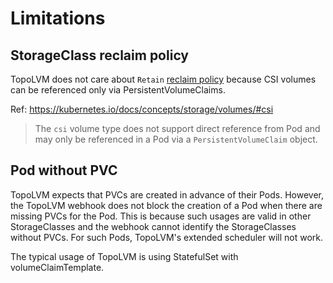 Limitations
===========

StorageClass reclaim policy
---------------------------

TopoLVM does not care about `Retain` [reclaim policy](https://kubernetes.io/docs/concepts/storage/storage-classes/#reclaim-policy)
because CSI volumes can be referenced only via PersistentVolumeClaims.

Ref: https://kubernetes.io/docs/concepts/storage/volumes/#csi

> The `csi` volume type does not support direct reference from Pod and may
> only be referenced in a Pod via a `PersistentVolumeClaim` object. 

Pod without PVC
---------------

TopoLVM expects that PVCs are created in advance of their Pods.
However, the TopoLVM webhook does not block the creation of a Pod when there are missing PVCs for the Pod.
This is because such usages are valid in other StorageClasses and the webhook cannot identify the StorageClasses without PVCs.
For such Pods, TopoLVM's extended scheduler will not work.

The typical usage of TopoLVM is using StatefulSet with volumeClaimTemplate.
